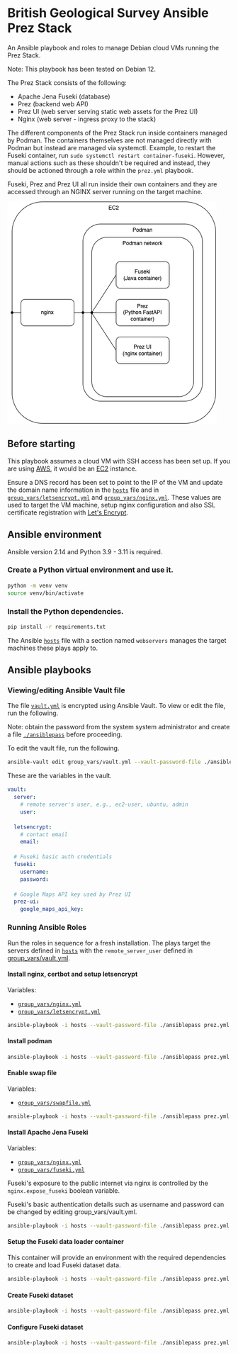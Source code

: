 # British Geological Survey Ansible Prez Stack

An Ansible playbook and roles to manage Debian cloud VMs running the Prez Stack.

Note: This playbook has been tested on Debian 12.

The Prez Stack consists of the following:

- Apache Jena Fuseki (database)
- Prez (backend web API)
- Prez UI (web server serving static web assets for the Prez UI)
- Nginx (web server - ingress proxy to the stack)

The different components of the Prez Stack run inside containers managed by Podman. The containers themselves are not managed directly with Podman but instead are managed via systemctl. Example, to restart the Fuseki container, run `sudo systemctl restart container-fuseki`. However, manual actions such as these shouldn't be required and instead, they should be actioned through a role within the `prez.yml` playbook.

Fuseki, Prez and Prez UI all run inside their own containers and they are accessed through an NGINX server running on the target machine.

![prez-stack.png](static/prez-stack.png)

## Before starting

This playbook assumes a cloud VM with SSH access has been set up. If you are using [AWS](https://aws.amazon.com), it would be an [EC2](https://aws.amazon.com/pm/ec2/) instance.

Ensure a DNS record has been set to point to the IP of the VM and update the domain name information in the [`hosts`](hosts) file and in [`group_vars/letsencrypt.yml`](group_vars/letsencrypt.yml) and [`group_vars/nginx.yml`](group_vars/nginx.yml). These values are used to target the VM machine, setup nginx configuration and also SSL certificate registration with [Let's Encrypt](https://letsencrypt.org).

## Ansible environment

Ansible version 2.14 and Python 3.9 - 3.11 is required.

### Create a Python virtual environment and use it.

```bash
python -m venv venv
source venv/bin/activate
```

### Install the Python dependencies.

```bash
pip install -r requirements.txt
```

The Ansible [`hosts`](hosts) file with a section named `webservers` manages the target machines these plays apply to.

## Ansible playbooks

### Viewing/editing Ansible Vault file

The file [`vault.yml`](group_vars/vault.yml) is encrypted using Ansible Vault. To view or edit the file, run the following.

Note: obtain the password from the system system administrator and create a file [`./ansiblepass`](./ansiblepass) before proceeding.

To edit the vault file, run the following.

```bash
ansible-vault edit group_vars/vault.yml --vault-password-file ./ansiblepass
```

These are the variables in the vault.

```yml
vault:
  server:
    # remote server's user, e.g., ec2-user, ubuntu, admin
    user:

  letsencrypt:
    # contact email
    email:

  # Fuseki basic auth credentials
  fuseki:
    username:
    password:

  # Google Maps API key used by Prez UI
  prez-ui:
    google_maps_api_key:
```

### Running Ansible Roles

Run the roles in sequence for a fresh installation. The plays target the servers defined in [`hosts`](hosts) with the `remote_server_user` defined in [group_vars/vault.yml](group_vars/vault.yml).

#### Install nginx, certbot and setup letsencrypt

Variables:

- [`group_vars/nginx.yml`](group_vars/nginx.yml)
- [`group_vars/letsencrypt.yml`](group_vars/letsencrypt.yml)

```bash
ansible-playbook -i hosts --vault-password-file ./ansiblepass prez.yml -t nginx.install
```

#### Install podman

```bash
ansible-playbook -i hosts --vault-password-file ./ansiblepass prez.yml -t podman.install
```

#### Enable swap file

Variables:

- [`group_vars/swapfile.yml`](group_vars/swapfile.yml)

```bash
ansible-playbook -i hosts --vault-password-file ./ansiblepass prez.yml -t swapfile.enable
```

#### Install Apache Jena Fuseki

Variables:

- [`group_vars/nginx.yml`](group_vars/nginx.yml)
- [`group_vars/fuseki.yml`](group_vars/fuseki.yml)

Fuseki's exposure to the public internet via nginx is controlled by the `nginx.expose_fuseki` boolean variable.

Fuseki's basic authentication details such as username and password can be changed by editing group_vars/vault.yml.

```bash
ansible-playbook -i hosts --vault-password-file ./ansiblepass prez.yml -t fuseki.install
```

#### Setup the Fuseki data loader container

This container will provide an environment with the required dependencies to create and load Fuseki dataset data.

```bash
ansible-playbook -i hosts --vault-password-file ./ansiblepass prez.yml -t fuseki.data.setup
```

#### Create Fuseki dataset

```bash
ansible-playbook -i hosts --vault-password-file ./ansiblepass prez.yml -t fuseki.data.create
```

#### Configure Fuseki dataset

```bash
ansible-playbook -i hosts --vault-password-file ./ansiblepass prez.yml -t fuseki.data.configure
```
